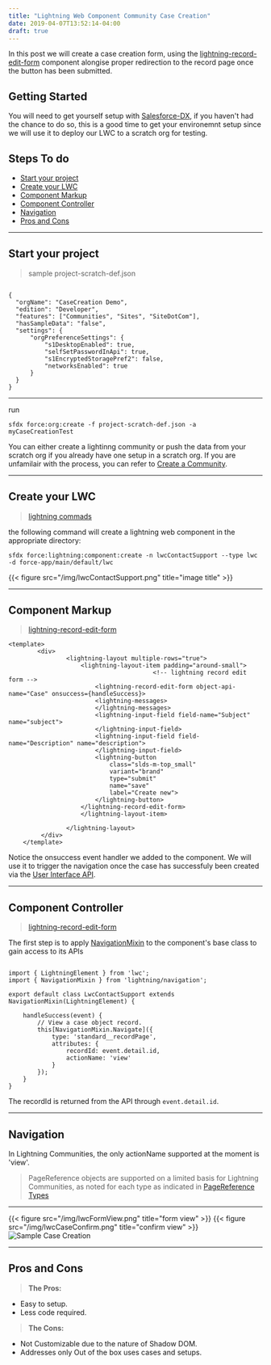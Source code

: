 ```yaml
---
title: "Lightning Web Component Community Case Creation"
date: 2019-04-07T13:52:14-04:00
draft: true
---
```


In this post we will create a case creation form, using the [lightning-record-edit-form](https://developer.salesforce.com/docs/component-library/bundle/lightning-record-edit-form/documentation) component alongise proper redirection to the record page once the button has been submitted.

## Getting Started

You will need to get yourself setup with [Salesforce-DX](https://trailhead.salesforce.com/en/content/learn/trails/sfdx_get_started), if you haven't had the chance to do so, this is a good time to get your environemnt setup since we will use it to deploy our LWC to a scratch org for testing.

## Steps To do 

- [Start your project](#Start-your-project)
- [Create your LWC](#create-your-lwc)
- [Component Markup](#component-markup)
- [Component Controller](#component-controller)
- [Navigation](#navigation)
- [Pros and Cons](#pros-and-cons)

---

## Start your project

> sample project-scratch-def.json
```

{
  "orgName": "CaseCreation Demo",
  "edition": "Developer",
  "features": ["Communities", "Sites", "SiteDotCom"],
  "hasSampleData": "false",
  "settings": {
      "orgPreferenceSettings": {
          "s1DesktopEnabled": true,
          "selfSetPasswordInApi": true,
          "s1EncryptedStoragePref2": false,
          "networksEnabled": true
      }
  }
} 
```

---
run 

```
sfdx force:org:create -f project-scratch-def.json -a myCaseCreationTest
```

You can either create a lightinng community or push the data from your scratch org if you already have one setup in a scratch org. If you are unfamilair with the process, you can refer to [Create a Community](https://trailhead.salesforce.com/en/content/learn/projects/communities_theme_layout/create_community_theme).

---

## Create your LWC

> [lightning commads](https://developer.salesforce.com/docs/atlas.en-us.sfdx_cli_reference.meta/sfdx_cli_reference/cli_reference_force_lightning.htm)

the following command will create a lightning web component in the appropriate directory:

```
sfdx force:lightning:component:create -n lwcContactSupport --type lwc -d force-app/main/default/lwc
```

{{< figure src="/img/lwcContactSupport.png" title="image title" >}}

---
## Component Markup
> [lightning-record-edit-form](https://developer.salesforce.com/docs/component-library/bundle/lightning-record-edit-form)


```
<template>
        <div>
                <lightning-layout multiple-rows="true">
                    <lightning-layout-item padding="around-small">
										<!-- lightning record edit form -->
                        <lightning-record-edit-form object-api-name="Case" onsuccess={handleSuccess}>
                        <lightning-messages>
                        </lightning-messages>
                        <lightning-input-field field-name="Subject" name="subject">
                        </lightning-input-field>
                        <lightning-input-field field-name="Description" name="description">
                        </lightning-input-field>
                        <lightning-button
                            class="slds-m-top_small"
                            variant="brand"
                            type="submit"
                            name="save"
                            label="Create new">
                        </lightning-button>
                    </lightning-record-edit-form>
                    </lightning-layout-item>
                    
                </lightning-layout>
         </div>
    </template>

```
				
Notice the onsuccess event handler we added to the component. We will use it to trigger the navigation once the case has successfuly been created via the [User Interface API](https://developer.salesforce.com/docs/atlas.en-us.uiapi.meta/uiapi/ui_api_get_started_supported_objects.htm).

---

## Component Controller
> [lightning-record-edit-form](https://developer.salesforce.com/docs/component-library/bundle/lightning-record-edit-form)

The first step is to apply [NavigationMixin](https://developer.salesforce.com/docs/component-library/bundle/lightning-navigation/documentation) to the component's base class to gain access to its APIs

```
		
import { LightningElement } from 'lwc';
import { NavigationMixin } from 'lightning/navigation';

export default class LwcContactSupport extends NavigationMixin(LightningElement) {
    
    handleSuccess(event) {
        // View a case object record.
        this[NavigationMixin.Navigate]({
            type: 'standard__recordPage',
            attributes: {
                recordId: event.detail.id,
                actionName: 'view'
            }
        });
    }
}

```
		
The recordId is returned from the API through `event.detail.id`.

---

## Navigation

In Lightning Communities, the only actionName supported at the moment is 'view'.
> PageReference objects are supported on a limited basis for Lightning Communities, as noted for each type
> as indicated in [PageReference Types](https://developer.salesforce.com/docs/component-library/documentation/lwc/lwc.use_page_reference_definitions)

---
{{< figure src="/img/lwcFormView.png" title="form view" >}}
{{< figure src="/img/lwcCaseConfirm.png" title="confirm view" >}}
![Sample Case Creation](http://g.recordit.co/AqIhWL5cX3.gif)

---

## Pros and Cons

>__The Pros:__

- Easy to setup.
- Less code required.

>__The Cons:__

- Not Customizable due to the nature of Shadow DOM.
- Addresses only Out of the box uses cases and setups.